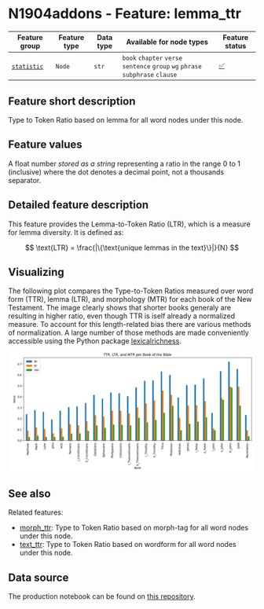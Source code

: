 # N1904addons - Feature: lemma_ttr

Feature group | Feature type | Data type | Available for node types | Feature status
---  | --- | --- | --- | ---
[`statistic`](README.md#feature-group-statistic) | `Node` |`str` | `book` `chapter` `verse` `sentence` `group` `wg` `phrase` `subphrase` `clause` | [✅](featurestatus.md#Trustworthy "Trustworthy")

## Feature short description

Type to Token Ratio based on lemma for all word nodes under this node.

## Feature values

A float number *stored as a string* representing a ratio in the range 0 to 1 (inclusive) where the dot denotes a decimal point, not a thousands separator.

## Detailed feature description

This feature provides the Lemma-to-Token Ratio (LTR), which is a measure for lemma diversity. It is defined as:

$$
  \text{LTR} 
    = \frac{|\{\text{unique lemmas in the text}\}|}{N}
$$

## Visualizing

The following plot compares the Type-to-Token Ratios measured over word form (TTR), lemma (LTR), and morphology (MTR) for each book of the New Testament. The image clearly shows that shorter books generaly are resulting in higher ratio, even though TTR is iself already a normalized measure. To account for this length-related bias there are various methods of normalization. A large number of those methods are made conveniently accessible using the Python package [lexicalrichness](https://lexicalrichness.readthedocs.io/en/latest/#).

<img src="images/ttr_ltr_mtr_per_book.png">

## See also

Related features:

  - [morph_ttr](morph_ttr.md): Type to Token Ratio based on morph-tag for all word nodes under this node.
  - [text_ttr](text_ttr.md): Type to Token Ratio based on wordform for all word nodes under this node.

## Data source

The production notebook can be found on [this repository](https://tonyjurg.github.io/Create-TF-stat-features/).
